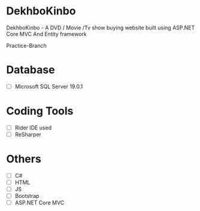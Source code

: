# DekhboKinbo
DekhboKinbo - A DVD / Movie /Tv show buying website built using ASP.NET Core MVC And Entity framework

Practice-Branch

# Database
- [ ] Microsoft SQL Server 19.0.1
# Coding Tools
- [ ] Rider IDE used
- [ ] ReSharper
# Others
- [ ] C#
- [ ] HTML
- [ ] JS
- [ ] Bootstrap
- [ ] ASP.NET Core MVC